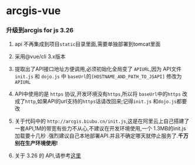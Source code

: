 # arcgis-vue

### 升级到arcgis for js 3.26
1. api 不再集成到项目`static`目录里面,需要单独部署到tomcat里面
2. 采用@vue/cli 3.x版本
3. 提取出了API接口地址方便调用,必须初始化全局变了 `APIURL`,因为  API文件 `init.js` 和 `dojo.js` 中 `baseUrl`的`[HOSTNAME_AND_PATH_TO_JSAPI]` 修改为 
`APIURL`

4. API中使用的是 `https` 协议,开发环境没有`https`,所以将 `baseUrl`中的`https` 改成了`http`,如果API的url支持的`https`话请改回来;记得`init.js` 和`dojo.js`都要改
5. 关于代码中的 `http://arcgis.biubu.cn/init.js`,这是在阿里云上自己搭建了一套API,1M的带宽有些力不从心,不建议在开发环境使用,一个 1.3MB的init.js 加载要十几秒
.强烈建议自己本地部署API.并且不确定哪天就停止服务了.**千万别在生产环境使用!**

6. 关于 3.26 的 API,请参考[这里](https://github.com/wjqh/arcgis_api_js_3.26)
